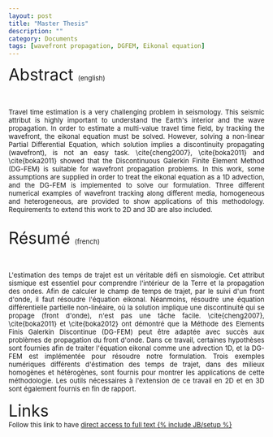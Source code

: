 ```yaml
---
layout: post
title: "Master Thesis"
description: ""
category: Documents
tags: [wavefront propagation, DGFEM, Eikonal equation]
---
```


<font size="6">Abstract <font size="2">(english)
<p align="justify">
<br>
<br>
Travel time estimation is a very challenging problem in seismology. This seismic attribut is highly important to understand the Earth's interior and the wave propagation. In order to estimate a multi-value travel time field, by tracking the wavefront, the eikonal equation must be solved. However, solving a non-linear Partial Differential Equation, which solution implies a discontinuity propagating (wavefront), is not an easy task. \cite{cheng2007}, \cite{boka2011} and \cite{boka2011} showed that the Discontinuous 
Galerkin Finite Element Method (DG-FEM) is suitable for wavefront propagation problems. In this work, some assumptions are supplied in order to treat the eikonal equation as a 1D advection, and the DG-FEM is implemented to solve our formulation. Three different numerical examples of wavefront tracking along different media, homogeneous and heterogeneous, are provided to show applications of this methodology. Requirements to extend this work to 2D and 3D are also included.
<br>
<br>

<font size="6">Résumé <font size="2">(french)<p align="justify"><br><br>
L'estimation des temps de trajet est un véritable défi en sismologie. Cet attribut sismique est essentiel pour comprendre l'intérieur de la Terre et la propagation des ondes. Afin de calculer le champ de temps de trajet, par le suivi d'un front d'onde, il faut résoudre l'équation eikonal. Néanmoins, résoudre une équation différentielle partielle non-linéaire, où la solution implique une discontinuité qui se propage (front d'onde), n'est pas une tâche facile. \cite{cheng2007}, \cite{boka2011} et \cite{boka2012} ont démontré que la Méthode des Elements Finis Galerkin Discontinue (DG-FEM) peut être adaptée avec succès aux problèmes de propagation du front d'onde. Dans ce travail, certaines hypothèses sont fournies afin de traiter l'équation eikonal comme une advection 1D, et la DG-FEM est implémentée pour résoudre notre formulation. Trois exemples numériques différents d'éstimation des temps de trajet, dans des milieux homogènes et hétérogènes, sont fournis pour montrer les applications de cette méthodologie. Les outils nécessaires à l'extension de ce travail en 2D et en 3D sont également fournis en fin de rapport.
<br>
<br>
<font size="6">Links
<br>
<font size="2">
Follow this link to have <a href="https://github.com/hugosanrocks/hugosanrocks.github.com/blob/master/_includes/Master_Thesis_Hugo_S_Sanchez_Reyes_MEEES2013_14.pdf">direct access to full text
{% include JB/setup %}
